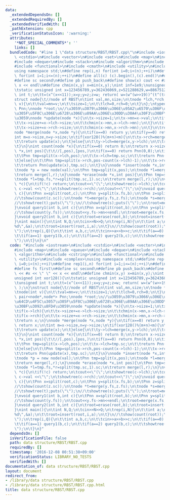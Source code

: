 ```yaml
---
data:
  _extendedDependsOn: []
  _extendedRequiredBy: []
  _extendedVerifiedWith: []
  _pathExtension: cpp
  _verificationStatusIcon: ':warning:'
  attributes:
    '*NOT_SPECIAL_COMMENTS*': ''
    links: []
  bundledCode: "#line 1 \"data structure/RBST/RBST.cpp\"\n#include <iostream>\n#include\
    \ <cstdio>\n#include <vector>\n#include <set>\n#include <map>\n#include <queue>\n\
    #include <deque>\n#include <stack>\n#include <algorithm>\n#include <cstring>\n\
    #include <functional>\n#include <cmath>\n#include <utility>\n#include <complex>\n\
    using namespace std;\n#define rep(i,n) for(int i=0;i<(n);++i)\n#define rep1(i,n)\
    \ for(int i=1;i<=(n);++i)\n#define all(c) (c).begin(),(c).end()\n#define fs first\n\
    #define sc second\n#define pb push_back\n#define show(x) cout << #x << \" \" <<\
    \ x << endl\n#define chmin(x,y) x=min(x,y);\nint inf=1e9;\nunsigned int xor128(){\n\
    \tstatic unsigned int x=123456789,y=362436069,z=521288629,w=88675123;\n\tunsigned\
    \ int t;\n\tt=(x^(x<<11));x=y;y=z;z=w; return( w=(w^(w>>19))^(t^(t>>8)) );\n}\n\
    struct node{\t//node of RBST\n\tint val,mn,size;\n\tnode *lch,*rch;\n\tnode(int\
    \ v){\n\t\tval=mn=v;\n\t\tsize=1;\n\t\tlch=0,rch=0;\n\t}\n};\ntypedef pair<node*,node*>\
    \ Pnn;\nnode *root;\n//\u3059\u3079\u3066\u306E\u95A2\u6570\u306F\u64CD\u4F5C\u3057\
    \u305F\u5F8C\u306E\u6728\u306E\u89AA\u306E\u30DD\u30A4\u30F3\u30BF\u3092\u8FD4\
    \u3059\nnode *update(node *x){\n\tx->size=1;\n\tx->mn=x->val;\n\tif(x->lch){\n\
    \t\tx->size+=x->lch->size;\n\t\tchmin(x->mn,x->lch->mn);\n\t}\n\tif(x->rch){\n\
    \t\tx->size+=x->rch->size;\n\t\tchmin(x->mn,x->rch->mn);\n\t}\n\treturn x;\n}\n\
    node *merge(node *x,node *y){\n\tif(x==0) return y;\n\tif(y==0) return x;\n\t\
    int m=x->size,n=y->size;\n\tif(xor128()%(m+n)<m){\n\t\tx->rch=merge(x->rch,y);\n\
    \t\treturn update(x);\n\t}else{\n\t\ty->lch=merge(x,y->lch);\n\t\treturn update(y);\n\
    \t}\n}\nint count(node *x){\n\tif(x==0) return 0;\n\treturn x->size;\n}\nPnn split(node\
    \ *x,int pos){\t\t//[,pos),[pos,)\n\tif(x==0) return Pnn(0,0);\n\tif(pos<=count(x->lch)){\n\
    \t\tPnn tmp=split(x->lch,pos);\n\t\tx->lch=tmp.sc;\n\t\treturn Pnn(tmp.fs,update(x));\n\
    \t}else{\n\t\tPnn tmp=split(x->rch,pos-count(x->lch)-1);\n\t\tx->rch=tmp.fs;\n\
    \t\treturn Pnn(update(x),tmp.sc);\n\t}\n}\nnode *insert(node *x,int pos,int val){\n\
    \tnode *p = new node(val);\n\tPnn tmp=split(x,pos);\n\tnode *l=merge(tmp.fs,p),*r=tmp.sc;\n\
    \treturn merge(l,r);\n}\nnode *erase(node *x,int pos){\n\tPnn tmp=split(x,pos);\n\
    \tnode *l=tmp.fs,*r=split(tmp.sc,1).sc;\n\treturn merge(l,r);\n}\nvoid showtree(node\
    \ *c){\n\tif(!c) return;\n\tcout<<\"(\";\n\tshowtree(c->lch);\n\tcout<<\"\"<<\
    \ c->val <<\"\";\n\tshowtree(c->rch);\n\tcout<<\")\";\n}\nvoid query0(int b,int\
    \ c){\n\tPnn x=split(root,c);\n\tPnn y=split(x.fs,b);\n\tPnn z=split(x.sc,1);\n\
    //\tshow(count(z.sc));\n\tnode *t=merge(y.fs,z.fs);\n\tnode *s=merge(y.sc,z.sc);\n\
    //\tshowtree(t);puts(\"\");\n//\tshowtree(s);puts(\"\");\n\troot=merge(t,s);\n\
    }\nvoid query1(int b,int c){\n\tPnn x=split(root,b);\n\tPnn y=split(x.sc,c+1-b);\n\
    //\tshow(count(y.fs));\n\tcout<<y.fs->mn<<endl;\n\troot=merge(x.fs,merge(y.fs,y.sc));\n\
    }\nvoid query2(int b,int c){\n\troot=erase(root,b);\n\troot=insert(root,b,c);\n\
    }\nint main(){\n\tint N,Q;\n\tcin>>N>>Q;\n\trep(i,N){\n\t\tint a;\n\t\tscanf(\"\
    %d\",&a);\n\t\troot=insert(root,i,a);\n\t}\n//\tshow(count(root));\n\tshowtree(root);puts(\"\
    \");\n\trep(i,Q){\n\t\tint a,b,c;\n\t\tcin>>a>>b>>c;\n\t\tif(a==0) query0(b,c);\n\
    \t\tif(a==1) query1(b,c);\n\t\tif(a==2) query2(b,c);\n\t\tshowtree(root);puts(\"\
    \");\n\t}\n}\n"
  code: "#include <iostream>\n#include <cstdio>\n#include <vector>\n#include <set>\n\
    #include <map>\n#include <queue>\n#include <deque>\n#include <stack>\n#include\
    \ <algorithm>\n#include <cstring>\n#include <functional>\n#include <cmath>\n#include\
    \ <utility>\n#include <complex>\nusing namespace std;\n#define rep(i,n) for(int\
    \ i=0;i<(n);++i)\n#define rep1(i,n) for(int i=1;i<=(n);++i)\n#define all(c) (c).begin(),(c).end()\n\
    #define fs first\n#define sc second\n#define pb push_back\n#define show(x) cout\
    \ << #x << \" \" << x << endl\n#define chmin(x,y) x=min(x,y);\nint inf=1e9;\n\
    unsigned int xor128(){\n\tstatic unsigned int x=123456789,y=362436069,z=521288629,w=88675123;\n\
    \tunsigned int t;\n\tt=(x^(x<<11));x=y;y=z;z=w; return( w=(w^(w>>19))^(t^(t>>8))\
    \ );\n}\nstruct node{\t//node of RBST\n\tint val,mn,size;\n\tnode *lch,*rch;\n\
    \tnode(int v){\n\t\tval=mn=v;\n\t\tsize=1;\n\t\tlch=0,rch=0;\n\t}\n};\ntypedef\
    \ pair<node*,node*> Pnn;\nnode *root;\n//\u3059\u3079\u3066\u306E\u95A2\u6570\u306F\
    \u64CD\u4F5C\u3057\u305F\u5F8C\u306E\u6728\u306E\u89AA\u306E\u30DD\u30A4\u30F3\
    \u30BF\u3092\u8FD4\u3059\nnode *update(node *x){\n\tx->size=1;\n\tx->mn=x->val;\n\
    \tif(x->lch){\n\t\tx->size+=x->lch->size;\n\t\tchmin(x->mn,x->lch->mn);\n\t}\n\
    \tif(x->rch){\n\t\tx->size+=x->rch->size;\n\t\tchmin(x->mn,x->rch->mn);\n\t}\n\
    \treturn x;\n}\nnode *merge(node *x,node *y){\n\tif(x==0) return y;\n\tif(y==0)\
    \ return x;\n\tint m=x->size,n=y->size;\n\tif(xor128()%(m+n)<m){\n\t\tx->rch=merge(x->rch,y);\n\
    \t\treturn update(x);\n\t}else{\n\t\ty->lch=merge(x,y->lch);\n\t\treturn update(y);\n\
    \t}\n}\nint count(node *x){\n\tif(x==0) return 0;\n\treturn x->size;\n}\nPnn split(node\
    \ *x,int pos){\t\t//[,pos),[pos,)\n\tif(x==0) return Pnn(0,0);\n\tif(pos<=count(x->lch)){\n\
    \t\tPnn tmp=split(x->lch,pos);\n\t\tx->lch=tmp.sc;\n\t\treturn Pnn(tmp.fs,update(x));\n\
    \t}else{\n\t\tPnn tmp=split(x->rch,pos-count(x->lch)-1);\n\t\tx->rch=tmp.fs;\n\
    \t\treturn Pnn(update(x),tmp.sc);\n\t}\n}\nnode *insert(node *x,int pos,int val){\n\
    \tnode *p = new node(val);\n\tPnn tmp=split(x,pos);\n\tnode *l=merge(tmp.fs,p),*r=tmp.sc;\n\
    \treturn merge(l,r);\n}\nnode *erase(node *x,int pos){\n\tPnn tmp=split(x,pos);\n\
    \tnode *l=tmp.fs,*r=split(tmp.sc,1).sc;\n\treturn merge(l,r);\n}\nvoid showtree(node\
    \ *c){\n\tif(!c) return;\n\tcout<<\"(\";\n\tshowtree(c->lch);\n\tcout<<\"\"<<\
    \ c->val <<\"\";\n\tshowtree(c->rch);\n\tcout<<\")\";\n}\nvoid query0(int b,int\
    \ c){\n\tPnn x=split(root,c);\n\tPnn y=split(x.fs,b);\n\tPnn z=split(x.sc,1);\n\
    //\tshow(count(z.sc));\n\tnode *t=merge(y.fs,z.fs);\n\tnode *s=merge(y.sc,z.sc);\n\
    //\tshowtree(t);puts(\"\");\n//\tshowtree(s);puts(\"\");\n\troot=merge(t,s);\n\
    }\nvoid query1(int b,int c){\n\tPnn x=split(root,b);\n\tPnn y=split(x.sc,c+1-b);\n\
    //\tshow(count(y.fs));\n\tcout<<y.fs->mn<<endl;\n\troot=merge(x.fs,merge(y.fs,y.sc));\n\
    }\nvoid query2(int b,int c){\n\troot=erase(root,b);\n\troot=insert(root,b,c);\n\
    }\nint main(){\n\tint N,Q;\n\tcin>>N>>Q;\n\trep(i,N){\n\t\tint a;\n\t\tscanf(\"\
    %d\",&a);\n\t\troot=insert(root,i,a);\n\t}\n//\tshow(count(root));\n\tshowtree(root);puts(\"\
    \");\n\trep(i,Q){\n\t\tint a,b,c;\n\t\tcin>>a>>b>>c;\n\t\tif(a==0) query0(b,c);\n\
    \t\tif(a==1) query1(b,c);\n\t\tif(a==2) query2(b,c);\n\t\tshowtree(root);puts(\"\
    \");\n\t}\n}"
  dependsOn: []
  isVerificationFile: false
  path: data structure/RBST/RBST.cpp
  requiredBy: []
  timestamp: '2016-12-08 00:51:38+09:00'
  verificationStatus: LIBRARY_NO_TESTS
  verifiedWith: []
documentation_of: data structure/RBST/RBST.cpp
layout: document
redirect_from:
- /library/data structure/RBST/RBST.cpp
- /library/data structure/RBST/RBST.cpp.html
title: data structure/RBST/RBST.cpp
---
```

